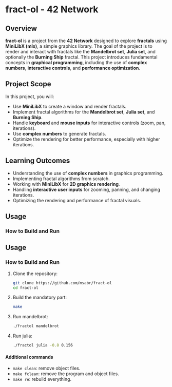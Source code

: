 # **fract-ol - 42 Network**

## **Overview**  
**fract-ol** is a project from the **42 Network** designed to explore **fractals** using **MiniLibX (mlx)**, a simple graphics library. The goal of the project is to render and interact with fractals like the **Mandelbrot set**, **Julia set**, and optionally the **Burning Ship** fractal. This project introduces fundamental concepts in **graphical programming**, including the use of **complex numbers**, **interactive controls**, and **performance optimization**.

## **Project Scope**  
In this project, you will:

- Use **MiniLibX** to create a window and render fractals.
- Implement fractal algorithms for the **Mandelbrot set**, **Julia set**, and **Burning Ship**.
- Handle **keyboard** and **mouse inputs** for interactive controls (zoom, pan, iterations).
- Use **complex numbers** to generate fractals.
- Optimize the rendering for better performance, especially with higher iterations.

## **Learning Outcomes**  
- Understanding the use of **complex numbers** in graphics programming.
- Implementing fractal algorithms from scratch.
- Working with **MiniLibX** for **2D graphics rendering**.
- Handling **interactive user inputs** for zooming, panning, and changing iterations.
- Optimizing the rendering and performance of fractal visuals.

## **Usage**  
### How to Build and Run

## **Usage**  
### How to Build and Run

1. Clone the repository:

   ```bash
   git clone https://github.com/msabr/fract-ol
   cd fract-ol

2. Build the mandatory part:

   ```bash
   make

3. Run mandelbrot:

   ```bash
   ./fractol mandelbrot

3. Run julia:

   ```bash
   ./fractol julia -0.8 0.156

#### Additional commands

- `make clean`: remove object files.
- `make fclean`: remove the program and object files.
- `make re`: rebuild everything.
